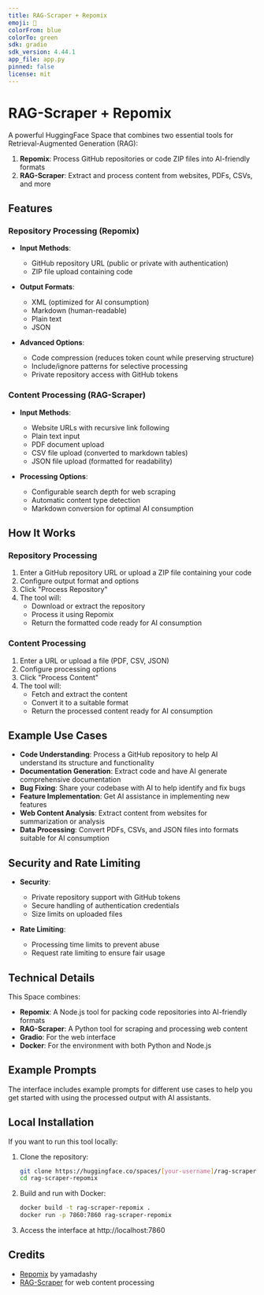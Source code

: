 ```yaml
---
title: RAG-Scraper + Repomix
emoji: 🧠
colorFrom: blue
colorTo: green
sdk: gradio
sdk_version: 4.44.1
app_file: app.py
pinned: false
license: mit
---
```


# RAG-Scraper + Repomix

A powerful HuggingFace Space that combines two essential tools for Retrieval-Augmented Generation (RAG):

1. **Repomix**: Process GitHub repositories or code ZIP files into AI-friendly formats
2. **RAG-Scraper**: Extract and process content from websites, PDFs, CSVs, and more

## Features

### Repository Processing (Repomix)

- **Input Methods**:
  - GitHub repository URL (public or private with authentication)
  - ZIP file upload containing code
  
- **Output Formats**:
  - XML (optimized for AI consumption)
  - Markdown (human-readable)
  - Plain text
  - JSON
  
- **Advanced Options**:
  - Code compression (reduces token count while preserving structure)
  - Include/ignore patterns for selective processing
  - Private repository access with GitHub tokens

### Content Processing (RAG-Scraper)

- **Input Methods**:
  - Website URLs with recursive link following
  - Plain text input
  - PDF document upload
  - CSV file upload (converted to markdown tables)
  - JSON file upload (formatted for readability)
  
- **Processing Options**:
  - Configurable search depth for web scraping
  - Automatic content type detection
  - Markdown conversion for optimal AI consumption

## How It Works

### Repository Processing

1. Enter a GitHub repository URL or upload a ZIP file containing your code
2. Configure output format and options
3. Click "Process Repository"
4. The tool will:
   - Download or extract the repository
   - Process it using Repomix
   - Return the formatted code ready for AI consumption

### Content Processing

1. Enter a URL or upload a file (PDF, CSV, JSON)
2. Configure processing options
3. Click "Process Content"
4. The tool will:
   - Fetch and extract the content
   - Convert it to a suitable format
   - Return the processed content ready for AI consumption

## Example Use Cases

- **Code Understanding**: Process a GitHub repository to help AI understand its structure and functionality
- **Documentation Generation**: Extract code and have AI generate comprehensive documentation
- **Bug Fixing**: Share your codebase with AI to help identify and fix bugs
- **Feature Implementation**: Get AI assistance in implementing new features
- **Web Content Analysis**: Extract content from websites for summarization or analysis
- **Data Processing**: Convert PDFs, CSVs, and JSON files into formats suitable for AI consumption

## Security and Rate Limiting

- **Security**:
  - Private repository support with GitHub tokens
  - Secure handling of authentication credentials
  - Size limits on uploaded files

- **Rate Limiting**:
  - Processing time limits to prevent abuse
  - Request rate limiting to ensure fair usage

## Technical Details

This Space combines:

- **Repomix**: A Node.js tool for packing code repositories into AI-friendly formats
- **RAG-Scraper**: A Python tool for scraping and processing web content
- **Gradio**: For the web interface
- **Docker**: For the environment with both Python and Node.js

## Example Prompts

The interface includes example prompts for different use cases to help you get started with using the processed output with AI assistants.

## Local Installation

If you want to run this tool locally:

1. Clone the repository:
   ```bash
   git clone https://huggingface.co/spaces/[your-username]/rag-scraper-repomix
   cd rag-scraper-repomix
   ```

2. Build and run with Docker:
   ```bash
   docker build -t rag-scraper-repomix .
   docker run -p 7860:7860 rag-scraper-repomix
   ```

3. Access the interface at http://localhost:7860

## Credits

- [Repomix](https://github.com/yamadashy/repomix) by yamadashy
- [RAG-Scraper](https://github.com/yourusername/RAG-Scraper) for web content processing

